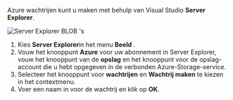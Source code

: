 Azure wachtrijen kunt u maken met behulp van Visual Studio **Server Explorer**.

![Server Explorer BLOB 's][Image1]

1. Kies **Server Explorer**in het menu **Beeld** .
2. Vouw het knooppunt **Azure** voor uw abonnement in Server Explorer, vouw het knooppunt van de **opslag** en het knooppunt voor de opslag-account die u hebt opgegeven in de verbonden Azure-Storage-service.
3. Selecteer het knooppunt voor **wachtrijen** en **Wachtrij maken** te kiezen in het contextmenu.
4. Voer een naam in voor de wachtrij en klik op **OK**.   


[Image1]: ./media/vs-create-queue-in-server-explorer/vs-storage-queues-create-in-server-explorer.png